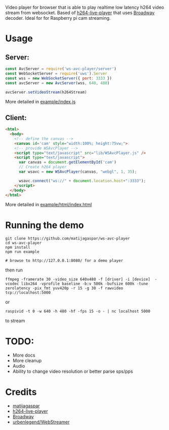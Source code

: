 
Video player for browser that is able to play realtime low latency h264 video stream from websocket.
 Based of [h264-live-player](https://github.com/131/h264-live-player) that uses [Broadway](https://github.com/mbebenita/Broadway) decoder. Ideal for for Raspberry pi cam streaming.

# Usage
 ## Server:
 ```js
 const AvcServer = require('ws-avc-player/server')
 const WebSocketServer = require('uws').Server
 const wss = new WebSocketServer({ port: 3333 })
 const avcServer = new AvcServer(wss, 640, 480)

 avcServer.setVideoStream(h264Stream)
 ```
More detailed in [example/index.js](example/index.js) 

## Client: 
```html
<html>
  <body>
    <!-- define the canvas -->
    <canvas id='cam' style="width:100%; height:75vw;">
    <!-- provide WSAvcPlayer -->
    <script type="text/javascript" src="lib/WSAvcPlayer.js" />
    <script type="text/javascript">
      var canvas = document.getElementById('cam')
      // Create h264 player
      var wsavc = new WSAvcPlayer(canvas, "webgl", 1, 35);

      wsavc.connect("ws://" + document.location.host+":3333");
    </script>    
  </body>
</html>
```

More detailed in [example/html/index.html](example/html/index.html)

# Running the demo
```
git clone https://github.com/matijagaspar/ws-avc-player
cd ws-avc-player
npm install
npm run example

# browse to http://127.0.0.1:8080/ for a demo player

```
then run

`ffmpeg -framerate 30 -video_size 640x480 -f [driver] -i [device]  -vcodec libx264 -vprofile baseline -b:v 500k -bufsize 600k -tune zerolatency -pix_fmt yuv420p -r 15 -g 30 -f rawvideo tcp://localhost:5000`

or

`raspivid -t 0 -w 640 -h 480 -hf -fps 15 -o - | nc localhost 5000`

to stream 

# TODO:
 * More docs
 * More cleanup
 * Audio
 * Ability to change video resolution or better parse sps/pps
 
# Credits
* [matijagaspar](https://github.com/matijagaspar)
* [h264-live-player](https://github.com/131/h264-live-player)
* [Broadway](https://github.com/mbebenita/Broadway)
* [urbenlegend/WebStreamer](https://github.com/urbenlegend/WebStreamer)
